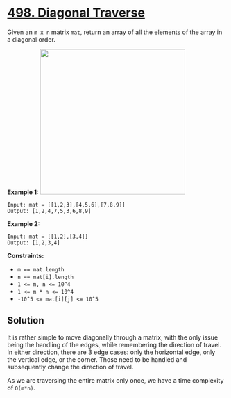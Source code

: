 # [498. Diagonal Traverse](https://leetcode.com/problems/diagonal-traverse/description/?envType=daily-question&envId=2025-08-25)

Given an <code>m x n</code> matrix <code>mat</code>, return an array of all the elements of the array in a diagonal order.

**Example 1:**
<img alt="" src="https://assets.leetcode.com/uploads/2021/04/10/diag1-grid.jpg" style="width: 334px; height: 334px;">

```
Input: mat = [[1,2,3],[4,5,6],[7,8,9]]
Output: [1,2,4,7,5,3,6,8,9]
```

**Example 2:**

```
Input: mat = [[1,2],[3,4]]
Output: [1,2,3,4]
```

**Constraints:**

- <code>m == mat.length</code>
- <code>n == mat[i].length</code>
- <code>1 <= m, n <= 10^4</code>
- <code>1 <= m * n <= 10^4</code>
- <code>-10^5 <= mat[i][j] <= 10^5</code>

## Solution

It is rather simple to move diagonally through a matrix, with the only issue being the handling of the edges, while 
remembering the direction of travel. In either direction, there are 3 edge cases: only the horizontal edge, only the
vertical edge, or the corner. Those need to be handled and subsequently change the direction of travel.

As we are traversing the entire matrix only once, we have a time complexity of `O(m*n)`.